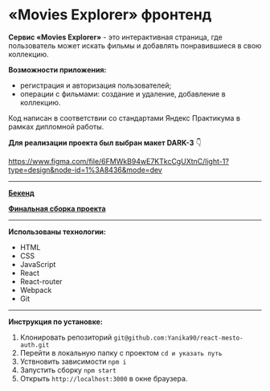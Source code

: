 # «Movies Explorer» фронтенд 

**Сервис «Movies Explorer»** - это интерактивная страница, где пользователь может искать фильмы и добавлять понравившиеся в свою коллекцию.

**Возможности приложения:**
- регистрация и авторизация пользователей;
- операции с фильмами: создание и удаление, добавление в коллекцию.

Код написан в соответствии со стандартами Яндекс Практикума в рамках дипломной работы.

**Для реализации проекта был выбран макет DARK-3** 👇

https://www.figma.com/file/6FMWkB94wE7KTkcCgUXtnC/light-1?type=design&node-id=1%3A8436&mode=dev

---

**[Бекенд]([(https://github.com/Yanika90/movies-explorer-api))**

**[Финальная сборка проекта](https://github.com/Yanika90/movies-explorer)**


---

**Использованы технологии:**

- HTML
- CSS
- JavaScript
- React
- React-router
- Webpack
- Git 
  
---

**Инструкция по установке:**
1. Клонировать репозиторий `git@github.com:Yanika90/react-mesto-auth.git`
2. Перейти в локальную папку с проектом `cd и указать путь`
3. Уствновить зависимости `npm i`
4. Запустить сборку `npm start`
5. Открыть `http://localhost:3000` в окне браузера.
